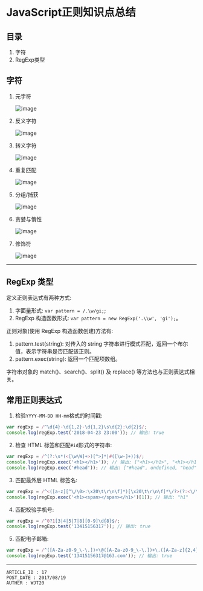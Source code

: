 
# JavaScript正则知识点总结 #

## 目录 ##

1. 字符
2. RegExp类型

## 字符 ##

1. 元字符  

    ![image](https://raw.githubusercontent.com/WebUnion-core/public-cdn/master/wjt20-base/w7.png)

2. 反义字符  

    ![image](https://raw.githubusercontent.com/WebUnion-core/public-cdn/master/wjt20-base/w8.png)

3. 转义字符  

    ![image](https://raw.githubusercontent.com/WebUnion-core/public-cdn/master/wjt20-base/w9.png)

4. 重复匹配  

    ![image](https://raw.githubusercontent.com/WebUnion-core/public-cdn/master/wjt20-base/w10.png)

5. 分组/捕获  

    ![image](https://raw.githubusercontent.com/WebUnion-core/public-cdn/master/wjt20-base/w11.png)

6. 贪婪与惰性  

    ![image](https://raw.githubusercontent.com/WebUnion-core/public-cdn/master/wjt20-base/w12.png)

7. 修饰符  

    ![image](https://raw.githubusercontent.com/WebUnion-core/public-cdn/master/wjt20-base/w13.png)

---

## RegExp 类型 ##

定义正则表达式有两种方式:

1. 字面量形式: `var pattern = /.\w/gi;`;
2. RegExp 构造函数形式: `var pattern = new RegExp('.\\w', 'gi');`。

正则对象(使用 RegExp 构造函数创建)方法有:

1. pattern.test(string): 对传入的 string 字符串进行模式匹配，返回一个布尔值，表示字符串是否匹配该正则。
2. pattern.exec(string): 返回一个匹配项数组。

字符串对象的 match()、search()、split() 及 replace() 等方法也与正则表达式相关。

## 常用正则表达式 ##

1. 检验`YYYY-MM-DD HH-mm`格式的时间戳:

```js
var regExp = /^\d{4}-\d{1,2}-\d{1,2}\s\d{2}:\d{2}$/;
console.log(regExp.test('2018-04-23 23:00')); // 输出: true
```

2. 检查 HTML 标签和匹配`#id`形式的字符串:

```js
var regExp = /^(?:\s*(<[\w\W]+>)[^>]*|#([\w-]+))$/;
console.log(regExp.exec('<h1></h1>')); // 输出: ["<h1></h1>", "<h1></h1>", undefined]
console.log(regExp.exec('#head')); // 输出: ["#head", undefined, "head"]
```

3. 匹配最外层 HTML 标签名:

```js
var regExp = /^<([a-z][^\/\0>:\x20\t\r\n\f]*)[\x20\t\r\n\f]*\/?>(?:<\/\1>|)$/i;
console.log(regExp.exec('<h1><span></span></h1>')[1]); // 输出: "h1"
```

4. 匹配校验手机号:

```js
var regExp = /^0?1[3|4|5|7|8][0-9]\d{8}$/;
console.log(regExp.test('13415156317')); // 输出: true
```

5. 匹配电子邮箱:

```js
var regExp = /^([A-Za-z0-9_\-\.])+\@([A-Za-z0-9_\-\.])+\.([A-Za-z]{2,4})$/;
console.log(regExp.test('13415156317@163.com')); // 输出: true
```

---

```
ARTICLE_ID : 17
POST_DATE : 2017/08/19
AUTHER : WJT20
```
